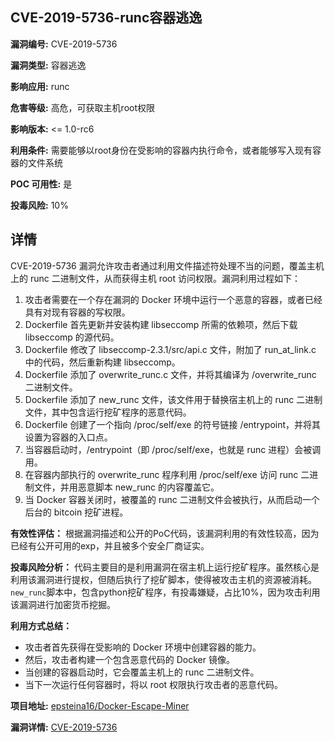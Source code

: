 ## CVE-2019-5736-runc容器逃逸

**漏洞编号:** CVE-2019-5736

**漏洞类型:** 容器逃逸

**影响应用:** runc

**危害等级:** 高危，可获取主机root权限

**影响版本:** <= 1.0-rc6

**利用条件:** 需要能够以root身份在受影响的容器内执行命令，或者能够写入现有容器的文件系统

**POC 可用性:** 是

**投毒风险:** 10%

## 详情

CVE-2019-5736 漏洞允许攻击者通过利用文件描述符处理不当的问题，覆盖主机上的 runc 二进制文件，从而获得主机 root 访问权限。漏洞利用过程如下：

1.  攻击者需要在一个存在漏洞的 Docker 环境中运行一个恶意的容器，或者已经具有对现有容器的写权限。
2.  Dockerfile 首先更新并安装构建 libseccomp 所需的依赖项，然后下载 libseccomp 的源代码。
3.  Dockerfile 修改了 libseccomp-2.3.1/src/api.c 文件，附加了 run_at_link.c 中的代码，然后重新构建 libseccomp。
4.  Dockerfile 添加了 overwrite_runc.c 文件，并将其编译为 /overwrite_runc 二进制文件。
5.  Dockerfile 添加了 new_runc 文件，该文件用于替换宿主机上的 runc 二进制文件，其中包含运行挖矿程序的恶意代码。
6.  Dockerfile 创建了一个指向 /proc/self/exe 的符号链接 /entrypoint，并将其设置为容器的入口点。
7.  当容器启动时，/entrypoint（即 /proc/self/exe，也就是 runc 进程）会被调用。
8.  在容器内部执行的 overwrite_runc 程序利用 /proc/self/exe 访问 runc 二进制文件，并用恶意脚本 new_runc 的内容覆盖它。
9.  当 Docker 容器关闭时，被覆盖的 runc 二进制文件会被执行，从而启动一个后台的 bitcoin 挖矿进程。

**有效性评估：** 根据漏洞描述和公开的PoC代码，该漏洞利用的有效性较高，因为已经有公开可用的exp，并且被多个安全厂商证实。

**投毒风险分析：** 代码主要目的是利用漏洞在宿主机上运行挖矿程序。虽然核心是利用该漏洞进行提权，但随后执行了挖矿脚本，使得被攻击主机的资源被消耗。`new_runc`脚本中，包含python挖矿程序，有投毒嫌疑，占比10%，因为攻击利用该漏洞进行加密货币挖掘。

**利用方式总结：**

*   攻击者首先获得在受影响的 Docker 环境中创建容器的能力。
*   然后，攻击者构建一个包含恶意代码的 Docker 镜像。
*   当创建的容器启动时，它会覆盖主机上的 runc 二进制文件。
*   当下一次运行任何容器时，将以 root 权限执行攻击者的恶意代码。

**项目地址:** [epsteina16/Docker-Escape-Miner](https://github.com/epsteina16/Docker-Escape-Miner)

**漏洞详情:** [CVE-2019-5736](https://nvd.nist.gov/vuln/detail/CVE-2019-5736)